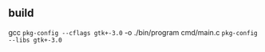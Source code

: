 
## build

gcc `pkg-config --cflags gtk+-3.0` -o ./bin/program cmd/main.c `pkg-config --libs gtk+-3.0` 